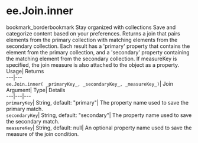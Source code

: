  
#  ee.Join.inner
bookmark_borderbookmark Stay organized with collections  Save and categorize content based on your preferences. 
Returns a join that pairs elements from the primary collection with matching elements from the secondary collection. Each result has a 'primary' property that contains the element from the primary collection, and a 'secondary' property containing the matching element from the secondary collection. If measureKey is specified, the join measure is also attached to the object as a property. 
Usage| Returns  
---|---  
`ee.Join.inner( _primaryKey_, _secondaryKey_, _measureKey_)`| Join  
Argument| Type| Details  
---|---|---  
`primaryKey`| String, default: "primary"| The property name used to save the primary match.  
`secondaryKey`| String, default: "secondary"| The property name used to save the secondary match.  
`measureKey`| String, default: null| An optional property name used to save the measure of the join condition.  
